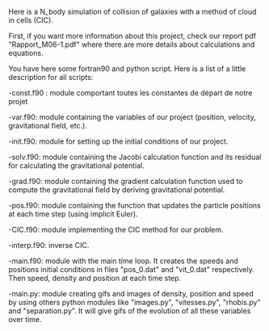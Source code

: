 Here is a N_body simulation of collision of galaxies with a method of cloud in cells (CIC).

First, if you want more information about this project, check our report pdf "Rapport_M06-1.pdf" where there are more details about calculations and equations.

You have here some fortran90 and python script. Here is a list of a little description for all scripts:

-const.f90 : module comportant toutes les constantes de départ de notre projet

-var.f90: module containing the variables of our project (position, velocity, gravitational field, etc.).

-init.f90: module for setting up the initial conditions of our project.

-solv.f90: module containing the Jacobi calculation function and its residual for calculating the gravitational potential.

-grad.f90: module containing the gradient calculation function used to compute the gravitational field by deriving gravitational potential.

-pos.f90: module containing the function that updates the particle positions at each time step (using implicit Euler).

-CIC.f90: module implementing the CIC method for our problem.

-interp.f90: inverse CIC.

-main.f90: module with the main time loop. It creates the speeds and positions initial conditions in files "pos_0.dat" and "vit_0.dat" respectively. Then speed, density and position at each time step.

-main.py: module creating gifs and images of density, position and speed by using others python modules like "images.py", "vitesses.py", "rhobis.py" and "separation.py". It will give gifs of the evolution of all these variables over time.


